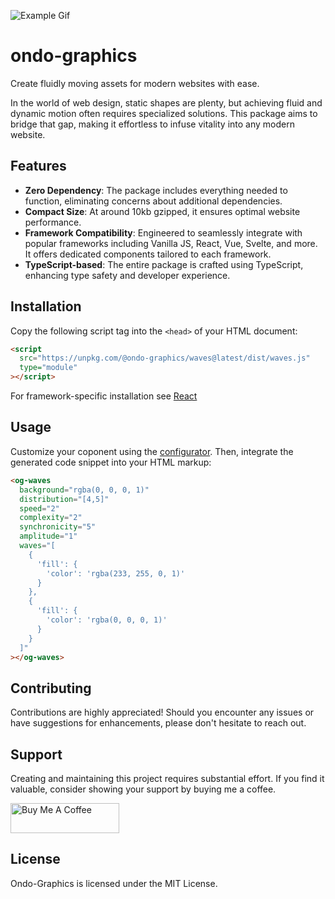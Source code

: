 ![Example Gif](./readme-img.gif)

# ondo-graphics

Create fluidly moving assets for modern websites with ease.

In the world of web design, static shapes are plenty, but achieving fluid and dynamic motion often requires specialized solutions. This package aims to bridge that gap, making it effortless to infuse vitality into any modern website.

## Features

- **Zero Dependency**: The package includes everything needed to function, eliminating concerns about additional dependencies.
- **Compact Size**: At around 10kb gzipped, it ensures optimal website performance.
- **Framework Compatibility**: Engineered to seamlessly integrate with popular frameworks including Vanilla JS, React, Vue, Svelte, and more. It offers dedicated components tailored to each framework.
- **TypeScript-based**: The entire package is crafted using TypeScript, enhancing type safety and developer experience.

## Installation

Copy the following script tag into the `<head>` of your HTML document:

```html
<script
  src="https://unpkg.com/@ondo-graphics/waves@latest/dist/waves.js"
  type="module"
></script>
```

For framework-specific installation see [React](https://github.com/BajcarM/ondo-graphics/tree/main/packages/waves-react)

## Usage

Customize your coponent using the [configurator](https://www.ondo.graphics/). Then, integrate the generated code snippet into your HTML markup:

```html
<og-waves
  background="rgba(0, 0, 0, 1)"
  distribution="[4,5]"
  speed="2"
  complexity="2"
  synchronicity="5"
  amplitude="1"
  waves="[
    {
      'fill': {
        'color': 'rgba(233, 255, 0, 1)'
      }
    },
    {
      'fill': {
        'color': 'rgba(0, 0, 0, 1)'
      }
    }
  ]"
></og-waves>
```

## Contributing

Contributions are highly appreciated! Should you encounter any issues or have suggestions for enhancements, please don't hesitate to reach out.

## Support

Creating and maintaining this project requires substantial effort. If you find it valuable, consider showing your support by buying me a coffee.

[<a href="https://www.buymeacoffee.com/bajcarmx" target="_blank"><img src="https://cdn.buymeacoffee.com/buttons/v2/default-yellow.png" alt="Buy Me A Coffee" height="48" width="174"></a>](https://www.buymeacoffee.com/bajcarmx)

## License

Ondo-Graphics is licensed under the MIT License.

